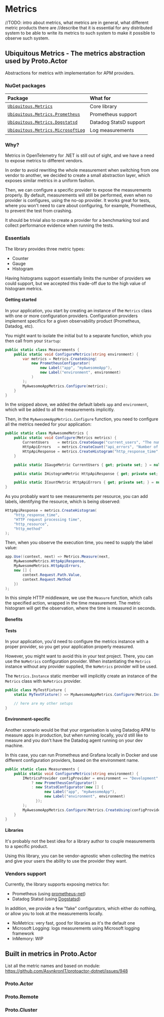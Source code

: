 # Metrics

//TODO: intro about metrics, what metrics are in general, what different metric products there are
//describe that it is essential for any distributed system to be able to write its metrics to such system to make it possible to observe such system.

## Ubiquitous Metrics - The metrics abstraction used by Proto.Actor

Abstractions for metrics with implementation for APM providers.

### NuGet packages

| Package                                                                                              | What for               |
| :--------------------------------------------------------------------------------------------------- | :--------------------- |
| [`Ubiquitous.Metrics`](https://www.nuget.org/packages/Ubiquitous.Metrics/)                           | Core library           |
| [`Ubiquitous.Metrics.Prometheus`](https://www.nuget.org/packages/Ubiquitous.Metrics.Prometheus/)     | Prometheus support     |
| [`Ubiquitous.Metrics.Dogstatsd`](https://www.nuget.org/packages/Ubiquitous.Metrics.Dogstatsd/)       | Datadog StatsD support |
| [`Ubiquitous.Metrics.MicrosoftLog`](https://www.nuget.org/packages/Ubiquitous.Metrics.MicrosoftLog/) | Log measurements       |

### Why?

Metrics in OpenTelemetry for .NET is still out of sight, and we have a need to expose metrics to different vendors.

In order to avoid rewriting the whole measurement when switching from one vendor to another, we decided to create a
small abstraction layer, which exposes similar metrics in a uniform fashion.

Then, we can configure a specific provider to expose the measurements properly. By default, measurements will still be
performed, even when no provider is configures, using the no-op provider. It works great for tests, where you won't need
to care about configuring, for example, Prometheus, to prevent the test from crashing.

It should be trivial also to create a provider for a benchmarking tool and collect performance evidence when running the
tests.

### Essentials

The library provides three metric types:

- Counter
- Gauge
- Histogram

Having histograms support essentially limits the number of providers we could support, but we accepted this trade-off
due to the high value of histogram metrics.

#### Getting started

In your application, you start by creating an instance of the `Metrics` class with one or more configuration providers.
Configuration providers implement specifics for a given observability product (Prometheus, Datadog, etc).

You might want to isolate the initial but to a separate function, which you then call from your `Startup`:

```csharp
public static class Measurements {
    public static void ConfigureMetrics(string environment) {
        var metrics = Metrics.CreateUsing(
            new PrometheusConfigurator(
                new Label("app", "myAwesomeApp"),
                new Label("environment", environment)
            )
        );
        MyAwesomeAppMetrics.Configure(metrics);
    }
}
```

In the snipped above, we added the default labels `app` and `environment`, which will be added to all the measurements implicitly.

Then, in the `MyAwesomeAppMetrics.Configure` function, you need to configure all the metrics needed for your
application:

```csharp
public static class MyAwesomeMetrics {
    public static void Configure(Metrics metrics) {
        CurrentUsers    = metrics.CreateGauge("current_users", "The number of users on the site");
        HttpApiErrors   = metrics.CreateCount("api_errors", "Number of requests, which failed");
        HttpApiResponse = metrics.CreateHistogram("http_response_time", "HTTP request processing time");
    }

    public static IGaugeMetric CurrentUsers { get; private set; } = null!;

    public static IHistogramMetric HttpApiResponse { get; private set; } = null!;

    public static ICountMetric HttpApiErrors { get; private set; } = null!;
}
```

As you probably want to see measurements per resource, you can add labels, identifying the resource, which is being observed:

```csharp
HttpApiResponse = metrics.CreateHistogram(
    "http_response_time",
    "HTTP request processing time",
    "http_resource",
    "http_method"
);
```

Then, when you observe the execution time, you need to supply the label value:

```csharp
app.Use((context, next) => Metrics.Measure(next,
    MyAwesomeMetrics.HttpApiResponse,
    MyAwesomeMetrics.HttpApiErrors,
    new [] {
        context.Request.Path.Value,
        context.Request.Method
    })
);
```

In this simple HTTP middleware, we use the `Measure` function, which calls the specified action, wrapped in the time measurement.
The metric histogram will get the observation, where the time is measured in seconds.

#### Benefits

#### Tests

In your application, you'd need to configure the metrics instance with a proper provider, so you get your application properly measured.

However, you might want to avoid this in your test project. There, you can use the `NoMetrics` configuration provider. When instantiating the `Metrics` instance without any provider supplied, the `NoMetrics` provider will be used.

The `Metrics.Instance` static member will implicitly create an instance of the `Metrics` class with `NoMetrics` provider.

```csharp
public class MyTestFixture {
    static MyTextFixture() => MyAwesomeAppMetrics.Configure(Metrics.Instance);

    // here are my other setups
}
```

#### Environment-specific

Another scenario would be that your organisation is using Datadog APM to measure apps in production, but when running locally, you'd still like to measure and you don't have the Datadog agent running on your dev machine.

In this case, you can run Prometheus and Grafana locally in Docker and use different configuration providers, based on the environment name.

```csharp
public static class Measurements {
    public static void ConfigureMetrics(string environment) {
        IMetricsProvider configProvider = environment == "Development"
            ? new PrometheusConfigurator()
            : new StatsdConfigurator(new [] {
                  new Label("app", "myAwesomeApp"),
                  new Label("environment", environment)
              });
        );
        MyAwesomeAppMetrics.Configure(Metrics.CreateUsing(configProvider));
    }
}
```

#### Libraries

It's probably not the best idea for a library author to couple measurements to a specific product.

Using this library, you can be vendor-agnostic when collecting the metrics and give your users the ability to use the provider they want.

### Vendors support

Currently, the library supports exposing metrics for:

- Prometheus (using [prometheus-net](https://github.com/prometheus-net/prometheus-net))
- Datadog Statsd (using [Dogstatsd](https://github.com/DataDog/dogstatsd-csharp-client))

In addition, we provide a few "fake" configurators, which either do nothing, or allow you to look at the measurements locally.

- NoMetrics: very fast, good for libraries as it's the default one
- Microsoft Logging: logs measurements using Microsoft logging framework
- InMemory: WIP

## Built in metrics in Proto.Actor

List all the metric names and based on module:
https://github.com/AsynkronIT/protoactor-dotnet/issues/948

### Proto.Actor

### Proto.Remote

### Proto.Cluster

